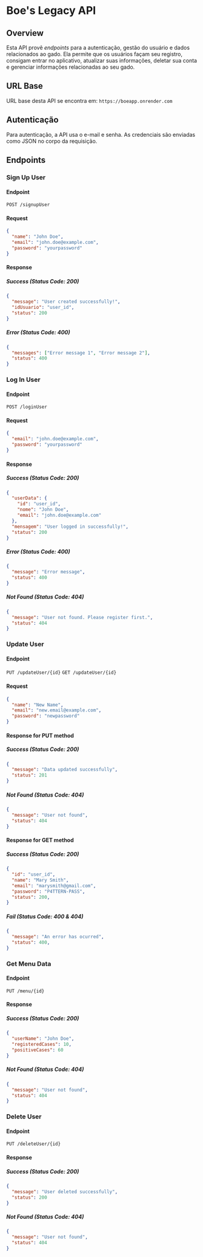 # Boe's Legacy API

## Overview

Esta API provê <em>endpoints</em> para a autenticação, gestão do usuário e dados relacionados ao gado. Ela permite que os usuários façam seu registro, consigam entrar no aplicativo, atualizar suas informações, deletar sua conta e gerenciar informações relacionadas ao seu gado.

## URL Base

URL base desta API se encontra em: `https://boeapp.onrender.com`

## Autenticação

Para autenticação, a API usa o e-mail e senha. As credenciais são enviadas como JSON no corpo da requisição.

## Endpoints

### Sign Up User

#### Endpoint

`POST /signupUser`

#### Request

```json
{
  "name": "John Doe",
  "email": "john.doe@example.com",
  "password": "yourpassword"
}
```
#### Response

##### Success (Status Code: 200)

```json
{
  "message": "User created successfully!",
  "idUsuario": "user_id",
  "status": 200
}
```

##### Error (Status Code: 400)

```json
{
  "messages": ["Error message 1", "Error message 2"],
  "status": 400
}
```

### Log In User

#### Endpoint

`POST /loginUser`

#### Request

```json
{
  "email": "john.doe@example.com",
  "password": "yourpassword"
}
```
#### Response

##### Success (Status Code: 200)

```json
{
  "userData": {
    "id": "user_id",
    "nome": "John Doe",
    "email": "john.doe@example.com"
  },
  "mensagem": "User logged in successfully!",
  "status": 200
}
```

##### Error (Status Code: 400)

```json
{
  "message": "Error message",
  "status": 400
}
```

##### Not Found (Status Code: 404)

```json
{
  "message": "User not found. Please register first.",
  "status": 404
}
```

### Update User

#### Endpoint

`PUT /updateUser/{id}`
`GET /updateUser/{id}`

#### Request

```json
{
  "name": "New Name",
  "email": "new.email@example.com",
  "password": "newpassword"
}
```
#### Response for PUT method

##### Success (Status Code: 200)

```json
{
  "message": "Data updated successfully",
  "status": 201
}
```

##### Not Found (Status Code: 404)

```json
{
  "message": "User not found",
  "status": 404
}
```

#### Response for GET method

##### Success (Status Code: 200)

```json
{
  "id": "user_id",
  "name": "Mary Smith",
  "email": "marysmith@gmail.com",
  "password": "P4TTERN-PASS",
  "status": 200,
}
```

##### Fail (Status Code: 400 & 404)

```json
{
  "message": "An error has ocurred",
  "status": 400,
}
```

### Get Menu Data

#### Endpoint

`PUT /menu/{id}`

#### Response

##### Success (Status Code: 200)

```json
{
  "userName": "John Doe",
  "registeredCases": 10,
  "positiveCases": 60
}
```

##### Not Found (Status Code: 404)

```json
{
  "message": "User not found",
  "status": 404
}
```

### Delete User

#### Endpoint

`PUT /deleteUser/{id}`

#### Response

##### Success (Status Code: 200)

```json
{
  "message": "User deleted successfully",
  "status": 200
}
```

##### Not Found (Status Code: 404)

```json
{
  "message": "User not found",
  "status": 404
}
```
